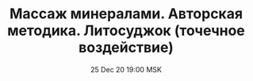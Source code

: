 ---
title: "Массаж минералами. Авторская методика. Литосуджок (точечное воздействие)"
date: "25 Dec 20 19:00 MSK"
draft: false
speakers: ["oksana-guselnikova"] 
videos:
  доклад: rHjadV8NkjE  
  обсуждение доклада:  HyKb0Avm6Fc
---
